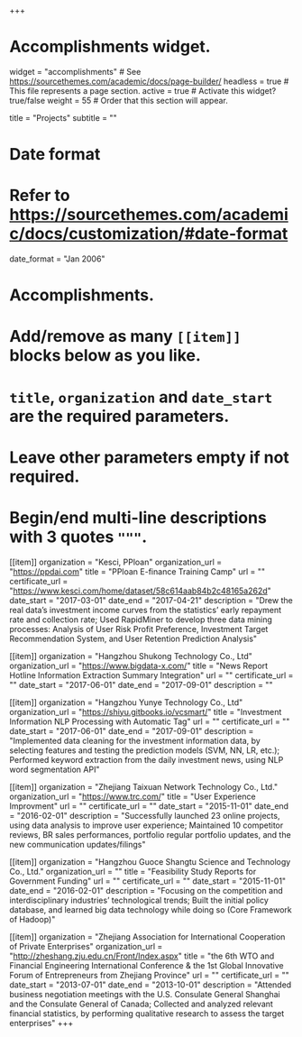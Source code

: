 +++
# Accomplishments widget.
widget = "accomplishments"  # See https://sourcethemes.com/academic/docs/page-builder/
headless = true  # This file represents a page section.
active = true  # Activate this widget? true/false
weight = 55  # Order that this section will appear.

title = "Projects"
subtitle = ""

# Date format
#   Refer to https://sourcethemes.com/academic/docs/customization/#date-format
date_format = "Jan 2006"

# Accomplishments.
#   Add/remove as many `[[item]]` blocks below as you like.
#   `title`, `organization` and `date_start` are the required parameters.
#   Leave other parameters empty if not required.
#   Begin/end multi-line descriptions with 3 quotes `"""`.

[[item]]
  organization = "Kesci, PPloan"
  organization_url = "https://ppdai.com"
  title = "PPloan E-finance Training Camp"
  url = ""
  certificate_url = "https://www.kesci.com/home/dataset/58c614aab84b2c48165a262d"
  date_start = "2017-03-01"
  date_end = "2017-04-21"
  description = "Drew the real data’s investment income curves from the statistics’ early repayment rate and collection rate; Used RapidMiner to develop three data mining processes: Analysis of User Risk Profit Preference, Investment Target Recommendation System, and User Retention Prediction Analysis"

[[item]]
  organization = "Hangzhou Shukong Technology Co., Ltd"
  organization_url = "https://www.bigdata-x.com/"
  title = "News Report Hotline Information Extraction Summary Integration"
  url = ""
  certificate_url = ""
  date_start = "2017-06-01"
  date_end = "2017-09-01"
  description = ""

[[item]]
  organization = "Hangzhou Yunye Technology Co., Ltd"
  organization_url = "https://shiyu.gitbooks.io/vcsmart/"
  title = "Investment Information NLP Processing with Automatic Tag"
  url = ""
  certificate_url = ""
  date_start = "2017-06-01"
  date_end = "2017-09-01"
  description = "Implemented data cleaning for the investment information data, by selecting features and testing the prediction models (SVM, NN, LR, etc.); Performed keyword extraction from the daily investment news, using NLP word segmentation API"

[[item]]
  organization = "Zhejiang Taixuan Network Technology Co., Ltd."
  organization_url = "https://www.trc.com/"
  title = "User Experience Improvment"
  url = ""
  certificate_url = ""
  date_start = "2015-11-01"
  date_end = "2016-02-01"
  description = "Successfully launched 23 online projects, using data analysis to improve user experience; Maintained 10 competitor reviews, BR sales performances, portfolio regular portfolio updates, and the new communication updates/filings"
  
[[item]]
  organization = "Hangzhou Guoce Shangtu Science and Technology Co., Ltd."
  organization_url = ""
  title = "Feasibility Study Reports for Government Funding"
  url = ""
  certificate_url = ""
  date_start = "2015-11-01"
  date_end = "2016-02-01"
  description = "Focusing on the competition and interdisciplinary industries’ technological trends; Built the initial policy database, and learned big data technology while doing so (Core Framework of Hadoop)"
  
[[item]]
  organization = "Zhejiang Association for International Cooperation of Private Enterprises"
  organization_url = "http://zheshang.zju.edu.cn/Front/Index.aspx"
  title = "the 6th WTO and Financial Engineering International Conference & the 1st Global Innovative Forum of Entrepreneurs from Zhejiang Province"
  url = ""
  certificate_url = ""
  date_start = "2013-07-01"
  date_end = "2013-10-01"
  description = "Attended business negotiation meetings with the U.S. Consulate General Shanghai and the Consulate General of Canada; Collected and analyzed relevant financial statistics, by performing qualitative research to assess the target enterprises"
+++
